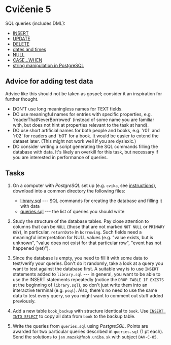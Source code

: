 # Cvičenie 5

SQL queries (includes DML):
* [INSERT](https://www.postgresqltutorial.com/postgresql-tutorial/postgresql-insert/)
* [UPDATE](https://www.postgresqltutorial.com/postgresql-tutorial/postgresql-update/)
* [DELETE](https://www.postgresqltutorial.com/postgresql-tutorial/postgresql-delete/)
* [dates and times](https://www.postgresql.org/docs/current/datatype-datetime.html)
* [NULL](https://www.postgresqltutorial.com/postgresql-tutorial/postgresql-is-null/)
* [CASE...WHEN](https://www.postgresqltutorial.com/postgresql-tutorial/postgresql-case/)
* [string manipulation in PostgreSQL](https://www.postgresql.org/docs/9.1/functions-string.html)


## Advice for adding test data

Advice like this should not be taken as gospel; consider it an inspiration for further thought.
* DON'T use long meaningless names for TEXT fields.
* DO use meaningful names for entries with specific properties, e.g. 'readerThatNeverBorrowed'
(instead of some name you are familiar with, but does not hint
at properties relevant to the task at hand).
* DO use short artificial names for both people and books,
e.g. 'r01' and 'r02' for readers and 'b01' for a book.
It would be easier to extend the dataset later.
(This might not work well if you are dyslexic.)
* DO consider writing a script generating the SQL commands
filling the database with data. It's likely an overkill for this task,
but necessary if you are interested in performance of queries.


## Tasks

1. On a computer with _PostgreSQL_ set up (e.g. `cvika`, see [instructions](../../technical_info/sql.md)), download into a common directory the following files:
	- [library.sql](library.sql) --- SQL commands for creating the database and filling it with data
	- [queries.sql](queries.sql) --- the list of queries you should write

2. Study the structure of the database tables. Pay close attention to columns that can be `NULL` (those that are not marked `NOT NULL` or `PRIMARY KEY`), in particular, `returnDate` in `borrowing`. Such fields need a meaningful interpretation for NULL values (e.g. "value exists, but is unknown", "value does not exist for that particular row", "event has not happened (yet)").

3. Since the database is empty, you need to fill it with some data to test/verify your queries.
Don't do it randomly, take a look at a query you want to test against the database first.
A suitable way is to use `INSERT` statements added to `library.sql` --- in general, you want to be able to use the INSERT statements repeatedly (notice the `DROP TABLE IF EXISTS` at the beginning of `library.sql`), so don't just write them into an interactive terminal (e.g. `psql`).
Also, there's no need to use the same data to test every query, so you might want to comment out stuff added previously.

4. Add a new table `book_backup` with structure identical to `book`. Use [`INSERT INTO SELECT`](https://www.w3schools.com/sql/sql_insert_into_select.asp) to copy all data from `book` to the backup table.

5. Write the queries from `queries.sql` using _PostgreSQL_. Points are awarded for two particular queries described in `queries.sql` (1 pt each). Send the solutions to `jan.mazak@fmph.uniba.sk` with subject `DAV-C-05`.
